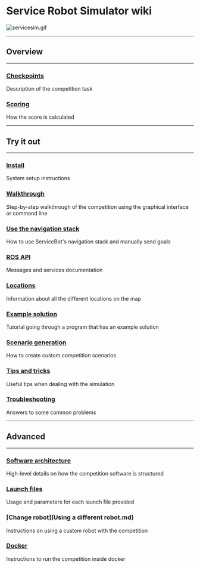 # Service Robot Simulator wiki

![servicesim.gif](https://bitbucket.org/repo/gkR8znK/images/141741946-servicesim.gif)

***
## Overview
***

### [Checkpoints](https://bitbucket.org/osrf/servicesim/wiki/Checkpoints%20overview)
Description of the competition task

### [Scoring](https://bitbucket.org/osrf/servicesim/wiki/Scoring)
How the score is calculated

***
## Try it out
***

### [Install](https://bitbucket.org/osrf/servicesim/wiki/Installation)
System setup instructions

### [Walkthrough](https://bitbucket.org/osrf/servicesim/wiki/Walkthrough) 
Step-by-step walkthrough of the competition using the graphical interface or command line

### [Use the navigation stack](https://bitbucket.org/osrf/servicesim/wiki/Use%20Navigation)
How to use ServiceBot's navigation stack and manually send goals

### [ROS API](https://bitbucket.org/osrf/servicesim/wiki/API)
Messages and services documentation

### [Locations](https://bitbucket.org/osrf/servicesim/wiki/Room%20names)
Information about all the different locations on the map

### [Example solution](https://bitbucket.org/osrf/servicesim/wiki/Tutorials)
Tutorial going through a program that has an example solution

### [Scenario generation](https://bitbucket.org/osrf/servicesim/wiki/Scenario%20generation)
How to create custom competition scenarios

### [Tips and tricks](https://bitbucket.org/osrf/servicesim/wiki/Tips%20and%20tricks)
Useful tips when dealing with the simulation

### [Troubleshooting](https://bitbucket.org/osrf/servicesim/wiki/Troubleshooting)
Answers to some common problems

***
## Advanced
***

### [Software architecture](https://bitbucket.org/osrf/servicesim/wiki/Structure)
High-level details on how the competition software is structured

### [Launch files](https://bitbucket.org/osrf/servicesim/wiki/Launch%20files)
Usage and parameters for each launch file provided

### [Change robot](Using a different robot.md)
Instructions on using a custom robot with the competition

### [Docker](Docker.md)
Instructions to run the competition inside docker